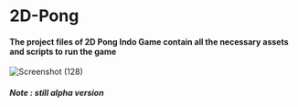 # 2D-Pong
#### The project files of 2D Pong Indo Game contain all the necessary assets and scripts to run the game

 ![Screenshot (128)](https://user-images.githubusercontent.com/119511703/219932085-77980373-d97c-4adc-a8d6-842669318905.png)
 
##### Note : still alpha version
